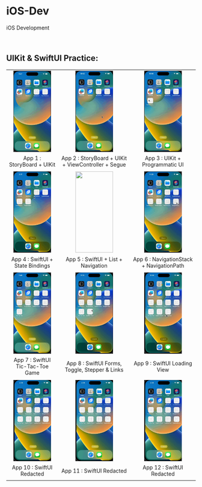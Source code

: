 # iOS-Dev

iOS Development

<br>

## UIKit & SwiftUI Practice:

|  |  |  |
| :---: | :--: | :--: |
| [<img src="assets/GIFs/Hello_world.gif?raw=true" width="100px" height="216px">](https://youtube.com/shorts/7UVjdXKNalw?feature=share) | [<img src="assets/GIFs/Card_Workout.gif?raw=true" width="100px" height="216px">](https://youtube.com/shorts/QGabbclsicc?feature=share) | [<img src="assets/GIFs/Card_Workout_II.gif?raw=true" width="100px" height="216px">](https://youtube.com/shorts/8UMxOpkXQFg?feature=share)  |
| App 1 : StoryBoard + UIKit | App 2 : StoryBoard + UIKit + ViewController + Segue | App 3 : UIKit + Programmatic UI |
|  |  |  |
| [<img src="assets/GIFs/Hello_weather_UI.gif?raw=true" width="100px" height="216px">](https://youtube.com/shorts/UZ8a9pulu-U?feature=share) | [<img src="assets/GIFs/SwiftUI_List_Navigation_with_data.gif?raw=true" width="100px" height="216px">](https://youtube.com/shorts/Yr86nGRANGs?feature=share) | [<img src="assets/GIFs/NavigationStack_with_SwiftUI.gif?raw=true" width="100px" height="216px">](https://youtube.com/shorts/izsmQLySPCc?feature=share) |
| App 4 : SwiftUI + State Bindings | App 5 : SwiftUI + List + Navigation  | App 6 : NavigationStack + NavigationPath |
|  |  |  |
| [<img src="assets/GIFs/SwiftUi_Tic_Tac_Toe.gif?raw=true" width="100px" height="216px">](https://youtube.com/shorts/24OTiryiJyU?feature=share) | [<img src="assets/GIFs/SwiftUI_Form.gif?raw=true" width="100px" height="216px">](https://youtube.com/shorts/vWCR29KWmeI?feature=share) | [<img src="assets/GIFs/LoadingView.gif?raw=true" width="100px" height="216px">](https://youtube.com/shorts/rlpuh612FcM?feature=share) |
| App 7 : SwiftUI Tic-Tac-Toe Game | App 8 : SwiftUI Forms, Toggle, Stepper & Links | App 9 : SwiftUI Loading View |
|  |  |  |
| [<img src="assets/GIFs/SwiftUI_redacted.gif?raw=true" width="100px" height="216px">](https://youtube.com/shorts/Npl6ceMdYeY?feature=share) | [<img src="assets/GIFs/SwiftUI_redacted.gif?raw=true" width="100px" height="216px">](https://youtube.com/shorts/Npl6ceMdYeY?feature=share) | [<img src="assets/GIFs/SwiftUI_redacted.gif?raw=true" width="100px" height="216px">](https://youtube.com/shorts/Npl6ceMdYeY?feature=share) |
| App 10 : SwiftUI Redacted | App 11 : SwiftUI Redacted  | App 12 : SwiftUI Redacted  |
|  |  |  |




